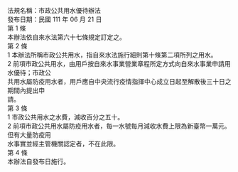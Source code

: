 法規名稱：市政公共用水優待辦法  
發布日期：民國 111 年 06 月 21 日  
第 1 條  
本辦法依自來水法第六十七條規定訂定之。  
第 2 條  
1 本辦法所稱市政公共用水，指自來水法施行細則第十條第二項所列之用水。  
2 前項市政公共用水，由用戶按自來水事業營業章程所定方式向自來水事業申請用水優待；市政公  
共用水屬防疫用水者，用戶應自中央流行疫情指揮中心成立日起至解散後三十日之期間內提出申  
請。  
第 3 條  
1 市政公共用水之水費，減收百分之五十。  
2 前項市政公共用水屬防疫用水者，每一水號每月減收水費上限為新臺幣一萬元。但有大量防疫用  
水事實並經主管機關認定者，不在此限。  
第 4 條  
本辦法自發布日施行。  


